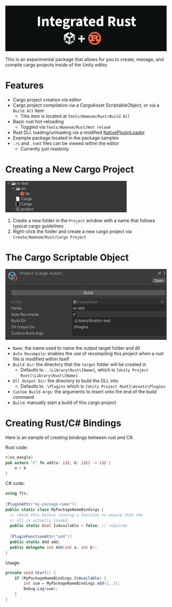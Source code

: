 ![Banner](~Readme/banner_2.png)

This is an experimental package that allows for you to create, manage, and compile cargo projects inside of the Unity editor.

# Features

- Cargo project creation via editor
- Cargo project compilation via a CargoAsset ScriptableObject, or via a `Build All` item
  - This item is located at `Tools/Nomnom/Rust/Build All`
- Basic rust hot-reloading
  - Toggled via `Tools/Nomnom/Rust/Hot reload`
- Rust DLL loading/unloading via a modified [NativePluginLoader](https://github.com/forrestthewoods/fts_unity_native_plugin_reloader)
- Example package located in the package samples
- `.rs` and `.toml` files can be viewed within the editor
  - Currently just readonly

# Creating a New Cargo Project

![Cargo project example](~Readme/project.png)

1. Create a new folder in the `Project` window with a name that follows typical cargo guidelines
2. Right-click the folder and create a new cargo project via `Create/Nomnom/Rust/Cargo Project`

# The Cargo Scriptable Object

![Cargo SO example](~Readme/cargo_so.png)

- `Name`: the name used to name the output target folder and dll
- `Auto Recompile`: enables the use of recompiling this project when a rust file is modified within itself
- `Build Dir`: the directory that the `target` folder will be created in
  - Defaults to `..\Library\Rust\[Name]`, which is `[Unity Project Root]\Library\Rust\[Name]`
- `Dll Output Dir`: the directory to build the DLL into
  - Defaults to `.\Plugins` which is `[Unity Project Root]\Assets\Plugins`
- `Custom Build Args`: the arguments to insert onto the end of the build command
- `Build`: manually start a build of this cargo project

# Creating Rust/C# Bindings
Here is an eample of creating bindings between rust and C#.

Rust code:
```rust
#[no_mangle]
pub extern "C" fn add(a: i32, b: i32) -> i32 {
    a + b
}
```

C# code:
```csharp
using fts;

[PluginAttr("my-package-name")]
public static class MyPackageNameBindings {
  // check this before running a function to ensure that the
  // dll is actually loaded.
  public static bool IsAvailable = false; // required
  
  [PluginFunctionAttr("add")]
  public static Add add;
  public delegate int Add(int a, int b);
}
```

Usage:
```csharp
private void Start() {
    if (MyPackageNameBindings.IsAvailable) {
        int sum = MyPackageNameBindings.add(1, 2);
        Debug.Log(sum);
    }
}
```